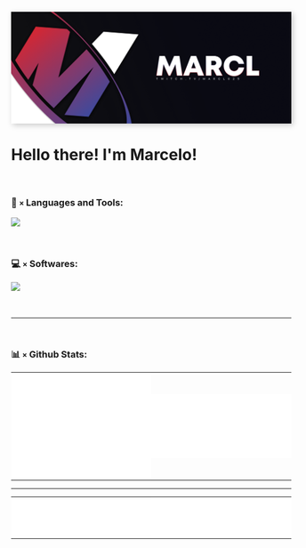<img align="center" src="/Banner.png" style="padding: 0; box-shadow: 3px 3px 10px #00000035; width=100%;">
<h1 align="left">Hello there! I'm Marcelo!</h1>

<br>

### 🔗 `×` Languages and Tools:

  <p align="left">
    <a href="https://skillicons.dev"">
      <img src='https://skillicons.dev/icons?i=react,c,cs,html,css,js,ts,nodejs,py,mongodb,mysql,java,flutter' style="height: 40px;">
    </a>
  </p>
  <br>

### 💻 `×` Softwares:

  <p align="left">
    <a href="https://skillicons.dev">
      <img src='https://skillicons.dev/icons?i=visualstudio,vscode,unreal,figma' style="height: 40px;"/>
    </a>
  </p>
  <br>
  <hr/>
  <br>
  
### 📊 `×` Github Stats:

<table>
  <tr>
      <td style="padding: 0; width=50%">
        <img align="center" src="/github-metrics.svg" alt="Metrics" width=100%>
    </td>
    <td style="padding: 0; width=50%">
        <img align="center" src="/metrics.plugin.isocalendar.fullyear.svg" alt="Metrics" style="padding: 0; width=100%">
    </td>
  </tr>
</table>
<hr/>
<table>
  <tr>
    <td style="padding: 0; width=50%">
        <img align="center" src="/metrics.plugin.languages.mostused.details.svg" alt="Metrics">
    </td>
    <td style="padding: 0; width=50%">
        <img align="center" src="/metrics.plugin.languages.recent.svg" alt="Metrics">
    </td>
   </tr>
</table>
